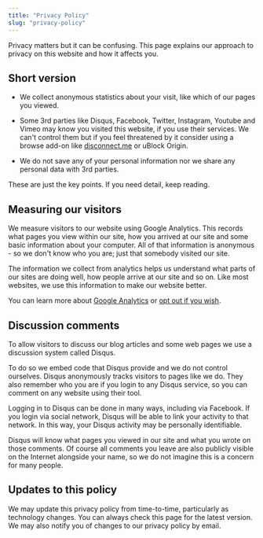 ```yaml
---
title: "Privacy Policy"
slug: "privacy-policy"
---
```


Privacy matters but it can be confusing. This page explains our approach to privacy on this website and how it affects you.

## Short version

- We collect anonymous statistics about your visit, like which of our pages you viewed.

- Some 3rd parties like Disqus, Facebook, Twitter, Instagram, Youtube and Vimeo may know you visited this website, if you use their services. We can't control them but if you feel threatened by it consider using a browse add-on like [disconnect.me](https://disconnect.me) or uBlock Origin.

- We do not save any of your personal information nor we share any personal data with 3rd parties.

These are just the key points. If you need detail, keep reading.

## Measuring our visitors

We measure visitors to our website using Google Analytics. This records what pages you view within our site, how you arrived at our site and some basic information about your computer. All of that information is anonymous - so we don't know who you are; just that somebody visited our site.

The information we collect from analytics helps us understand what parts of our sites are doing well, how people arrive at our site and so on. Like most websites, we use this information to make our website better.

You can learn more about [Google Analytics](https://www.google.com/analytics/learn/privacy.html) or [opt out if you wish](https://tools.google.com/dlpage/gaoptout).

<!-- These plug-ins are currently not used !-->
<!-- ## Facebook, Twitter and other social networks

These services provide social buttons and similar features which we use on our website - such as the “Like” and “Tweet” buttons.

To do so we embed code that they provide and we do not control ourselves. To function their buttons generally know if you'’'re logged in; for example Facebook use this to say “x of your friends like this”. We do not have any access to that information, nor can we control how those networks use it.

Social networks therefore could know that you’re viewing this website, if you use their services (that isn’t to say they do, but their policies may change). As our website is remarkably inoffensive we imagine this is not a concern for most users. !-->

## Discussion comments

To allow visitors to discuss our blog articles and some web pages we use a discussion system called Disqus.

To do so we embed code that Disqus provide and we do not control ourselves. Disqus anonymously tracks visitors to pages like we do. They also remember who you are if you login to any Disqus service, so you can comment on any website using their tool.

Logging in to Disqus can be done in many ways, including via Facebook. If you login via social network, Disqus will be able to link your activity to that network. In this way, your Disqus activity may be personally identifiable.

Disqus will know what pages you viewed in our site and what you wrote on those comments. Of course all comments you leave are also publicly visible on the Internet alongside your name, so we do not imagine this is a concern for many people.

## Updates to this policy

We may update this privacy policy from time-to-time, particularly as technology changes. You can always check this page for the latest version. We may also notify you of changes to our privacy policy by email.
